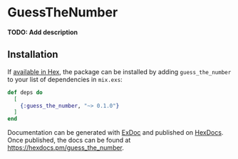 # GuessTheNumber

**TODO: Add description**

## Installation

If [available in Hex](https://hex.pm/docs/publish), the package can be installed
by adding `guess_the_number` to your list of dependencies in `mix.exs`:

```elixir
def deps do
  [
    {:guess_the_number, "~> 0.1.0"}
  ]
end
```

Documentation can be generated with [ExDoc](https://github.com/elixir-lang/ex_doc)
and published on [HexDocs](https://hexdocs.pm). Once published, the docs can
be found at <https://hexdocs.pm/guess_the_number>.

